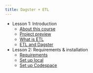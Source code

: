 ```yaml
---
title: Dagster + ETL
---
```


- Lesson 1: Introduction
  - [About this course](/dagster-testing/lesson-1/0-about-this-course)
  - [Project preview](/dagster-testing/lesson-1/1-project-preview)
  - [What is ETL](/dagster-testing/lesson-1/what-is-etl)
  - [ETL and Dagster](/dagster-testing/lesson-1/3-etl-and-dagster)
- Lesson 2: Requirements & installation
  - [Requirements](/dagster-etl/lesson-2/0-requirements)
  - [Set up local](/dagster-etl/lesson-2/1-set-up-local)
  - [Set up Codespace](/dagster-etl/lesson-2/2-set-up-codespace)